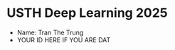 USTH Deep Learning 2025
==========================

* Name: Tran The Trung
* YOUR ID HERE IF YOU ARE DAT
